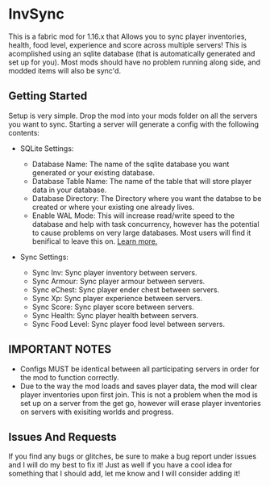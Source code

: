# InvSync

This is a fabric mod for 1.16.x that Allows you to sync player inventories, health, food level, experience and score across multiple servers! This is acomplished using an sqlite database (that is automatically generated and set up for you). Most mods should have no problem running along side, and modded items will also be sync'd.

## Getting Started

Setup is very simple. Drop the mod into your mods folder on all the servers you want to sync. Starting a server will generate a config with the following contents:

- SQLite Settings:
  - Database Name: The name of the sqlite database you want generated or your existing database.
  - Database Table Name: The name of the table that will store player data in your database.
  - Database Directory: The Directory where you want the databse to be created or where your existing one already lives.
  - Enable WAL Mode: This will increase read/write speed to the database and help with task concurrency, however has the potential to cause problems on very large databases. Most users will find it benifical to leave this on. [Learn more.](https://sqlite.org/wal.html)

- Sync Settings: 
  - Sync Inv: Sync player inventory between servers. 
  - Sync Armour: Sync player armour between servers.
  - Sync eChest: Sync player ender chest between servers.
  - Sync Xp: Sync player experience between servers.
  - Sync Score: Sync player score between servers.
  - Sync Health: Sync player health between servers.
  - Sync Food Level: Sync player food level between servers.

## IMPORTANT NOTES 

- Configs MUST be identical between all participating servers in order for the mod to function correctly.
- Due to the way the mod loads and saves player data, the mod will clear player inventories upon first join. This is not a problem when the mod is set up on a server from the get go, however will erase player inventories on servers with exisiting worlds and progress.

## Issues And Requests

If you find any bugs or glitches, be sure to make a bug report under issues and I will do my best to fix it! Just as well if you have a cool idea for something that I should add, let me know and I will consider adding it!
